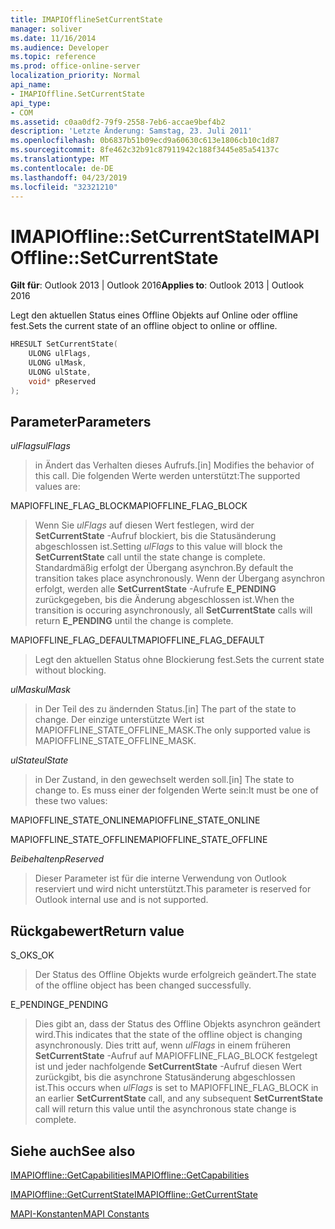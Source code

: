 ```yaml
---
title: IMAPIOfflineSetCurrentState
manager: soliver
ms.date: 11/16/2014
ms.audience: Developer
ms.topic: reference
ms.prod: office-online-server
localization_priority: Normal
api_name:
- IMAPIOffline.SetCurrentState
api_type:
- COM
ms.assetid: c0aa0df2-79f9-2558-7eb6-accae9bef4b2
description: 'Letzte Änderung: Samstag, 23. Juli 2011'
ms.openlocfilehash: 0b6837b51b09ecd9a60630c613e1806cb10c1d87
ms.sourcegitcommit: 8fe462c32b91c87911942c188f3445e85a54137c
ms.translationtype: MT
ms.contentlocale: de-DE
ms.lasthandoff: 04/23/2019
ms.locfileid: "32321210"
---
```

# <a name="imapiofflinesetcurrentstate"></a><span data-ttu-id="3b962-103">IMAPIOffline::SetCurrentState</span><span class="sxs-lookup"><span data-stu-id="3b962-103">IMAPIOffline::SetCurrentState</span></span>

  
  
<span data-ttu-id="3b962-104">**Gilt für**: Outlook 2013 | Outlook 2016</span><span class="sxs-lookup"><span data-stu-id="3b962-104">**Applies to**: Outlook 2013 | Outlook 2016</span></span> 
  
<span data-ttu-id="3b962-105">Legt den aktuellen Status eines Offline Objekts auf Online oder offline fest.</span><span class="sxs-lookup"><span data-stu-id="3b962-105">Sets the current state of an offline object to online or offline.</span></span>
  
```cpp
HRESULT SetCurrentState( 
    ULONG ulFlags, 
    ULONG ulMask, 
    ULONG ulState, 
    void* pReserved 
);
```

## <a name="parameters"></a><span data-ttu-id="3b962-106">Parameter</span><span class="sxs-lookup"><span data-stu-id="3b962-106">Parameters</span></span>

 <span data-ttu-id="3b962-107">_ulFlags_</span><span class="sxs-lookup"><span data-stu-id="3b962-107">_ulFlags_</span></span>
  
> <span data-ttu-id="3b962-108">in Ändert das Verhalten dieses Aufrufs.</span><span class="sxs-lookup"><span data-stu-id="3b962-108">[in] Modifies the behavior of this call.</span></span> <span data-ttu-id="3b962-109">Die folgenden Werte werden unterstützt:</span><span class="sxs-lookup"><span data-stu-id="3b962-109">The supported values are:</span></span>
    
<span data-ttu-id="3b962-110">MAPIOFFLINE_FLAG_BLOCK</span><span class="sxs-lookup"><span data-stu-id="3b962-110">MAPIOFFLINE_FLAG_BLOCK</span></span>
  
> <span data-ttu-id="3b962-111">Wenn Sie _ulFlags_ auf diesen Wert festlegen, wird der **SetCurrentState** -Aufruf blockiert, bis die Statusänderung abgeschlossen ist.</span><span class="sxs-lookup"><span data-stu-id="3b962-111">Setting  _ulFlags_ to this value will block the **SetCurrentState** call until the state change is complete.</span></span> <span data-ttu-id="3b962-112">Standardmäßig erfolgt der Übergang asynchron.</span><span class="sxs-lookup"><span data-stu-id="3b962-112">By default the transition takes place asynchronously.</span></span> <span data-ttu-id="3b962-113">Wenn der Übergang asynchron erfolgt, werden alle **SetCurrentState** -Aufrufe **E_PENDING** zurückgegeben, bis die Änderung abgeschlossen ist.</span><span class="sxs-lookup"><span data-stu-id="3b962-113">When the transition is occuring asynchronously, all **SetCurrentState** calls will return **E_PENDING** until the change is complete.</span></span> 
    
<span data-ttu-id="3b962-114">MAPIOFFLINE_FLAG_DEFAULT</span><span class="sxs-lookup"><span data-stu-id="3b962-114">MAPIOFFLINE_FLAG_DEFAULT</span></span>
  
> <span data-ttu-id="3b962-115">Legt den aktuellen Status ohne Blockierung fest.</span><span class="sxs-lookup"><span data-stu-id="3b962-115">Sets the current state without blocking.</span></span>
    
 <span data-ttu-id="3b962-116">_ulMask_</span><span class="sxs-lookup"><span data-stu-id="3b962-116">_ulMask_</span></span>
  
> <span data-ttu-id="3b962-117">in Der Teil des zu ändernden Status.</span><span class="sxs-lookup"><span data-stu-id="3b962-117">[in] The part of the state to change.</span></span> <span data-ttu-id="3b962-118">Der einzige unterstützte Wert ist MAPIOFFLINE_STATE_OFFLINE_MASK.</span><span class="sxs-lookup"><span data-stu-id="3b962-118">The only supported value is MAPIOFFLINE_STATE_OFFLINE_MASK.</span></span>
    
 <span data-ttu-id="3b962-119">_ulState_</span><span class="sxs-lookup"><span data-stu-id="3b962-119">_ulState_</span></span>
  
> <span data-ttu-id="3b962-120">in Der Zustand, in den gewechselt werden soll.</span><span class="sxs-lookup"><span data-stu-id="3b962-120">[in] The state to change to.</span></span> <span data-ttu-id="3b962-121">Es muss einer der folgenden Werte sein:</span><span class="sxs-lookup"><span data-stu-id="3b962-121">It must be one of these two values:</span></span>
    
<span data-ttu-id="3b962-122">MAPIOFFLINE_STATE_ONLINE</span><span class="sxs-lookup"><span data-stu-id="3b962-122">MAPIOFFLINE_STATE_ONLINE</span></span>
  
> 
    
<span data-ttu-id="3b962-123">MAPIOFFLINE_STATE_OFFLINE</span><span class="sxs-lookup"><span data-stu-id="3b962-123">MAPIOFFLINE_STATE_OFFLINE</span></span>
  
> 
    
 <span data-ttu-id="3b962-124">_Beibehalten_</span><span class="sxs-lookup"><span data-stu-id="3b962-124">_pReserved_</span></span>
  
> <span data-ttu-id="3b962-125">Dieser Parameter ist für die interne Verwendung von Outlook reserviert und wird nicht unterstützt.</span><span class="sxs-lookup"><span data-stu-id="3b962-125">This parameter is reserved for Outlook internal use and is not supported.</span></span> 
    
## <a name="return-value"></a><span data-ttu-id="3b962-126">Rückgabewert</span><span class="sxs-lookup"><span data-stu-id="3b962-126">Return value</span></span>

<span data-ttu-id="3b962-127">S_OK</span><span class="sxs-lookup"><span data-stu-id="3b962-127">S_OK</span></span>
  
> <span data-ttu-id="3b962-128">Der Status des Offline Objekts wurde erfolgreich geändert.</span><span class="sxs-lookup"><span data-stu-id="3b962-128">The state of the offline object has been changed successfully.</span></span>
    
<span data-ttu-id="3b962-129">E_PENDING</span><span class="sxs-lookup"><span data-stu-id="3b962-129">E_PENDING</span></span>
  
> <span data-ttu-id="3b962-130">Dies gibt an, dass der Status des Offline Objekts asynchron geändert wird.</span><span class="sxs-lookup"><span data-stu-id="3b962-130">This indicates that the state of the offline object is changing asynchronously.</span></span> <span data-ttu-id="3b962-131">Dies tritt auf, wenn _ulFlags_ in einem früheren **SetCurrentState** -Aufruf auf MAPIOFFLINE_FLAG_BLOCK festgelegt ist und jeder nachfolgende **SetCurrentState** -Aufruf diesen Wert zurückgibt, bis die asynchrone Statusänderung abgeschlossen ist.</span><span class="sxs-lookup"><span data-stu-id="3b962-131">This occurs when  _ulFlags_ is set to MAPIOFFLINE_FLAG_BLOCK in an earlier **SetCurrentState** call, and any subsequent **SetCurrentState** call will return this value until the asynchronous state change is complete.</span></span> 
    
## <a name="see-also"></a><span data-ttu-id="3b962-132">Siehe auch</span><span class="sxs-lookup"><span data-stu-id="3b962-132">See also</span></span>



[<span data-ttu-id="3b962-133">IMAPIOffline::GetCapabilities</span><span class="sxs-lookup"><span data-stu-id="3b962-133">IMAPIOffline::GetCapabilities</span></span>](imapioffline-getcapabilities.md)
  
[<span data-ttu-id="3b962-134">IMAPIOffline::GetCurrentState</span><span class="sxs-lookup"><span data-stu-id="3b962-134">IMAPIOffline::GetCurrentState</span></span>](imapioffline-getcurrentstate.md)


[<span data-ttu-id="3b962-135">MAPI-Konstanten</span><span class="sxs-lookup"><span data-stu-id="3b962-135">MAPI Constants</span></span>](mapi-constants.md)

